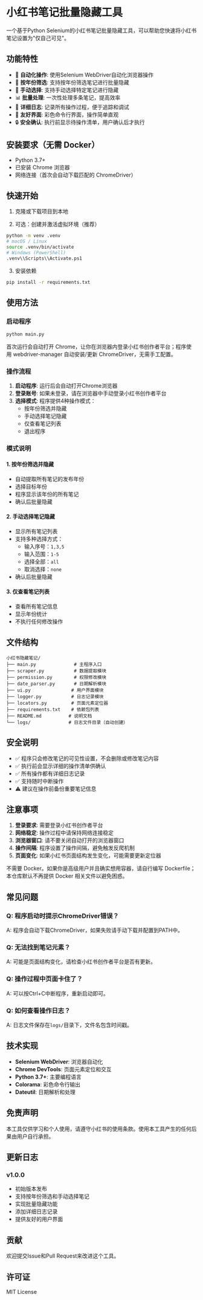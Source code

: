 # 小红书笔记批量隐藏工具

一个基于Python Selenium的小红书笔记批量隐藏工具，可以帮助您快速将小红书笔记设置为"仅自己可见"。

## 功能特性

- 🚀 **自动化操作**: 使用Selenium WebDriver自动化浏览器操作
- 📅 **按年份筛选**: 支持按年份筛选笔记进行批量隐藏
- 🎯 **手动选择**: 支持手动选择特定笔记进行隐藏
- 📊 **批量处理**: 一次性处理多条笔记，提高效率
- 📝 **详细日志**: 记录所有操作过程，便于追踪和调试
- 🎨 **友好界面**: 彩色命令行界面，操作简单直观
- 🔒 **安全确认**: 执行前显示待操作清单，用户确认后才执行

## 安装要求（无需 Docker）

- Python 3.7+
- 已安装 Chrome 浏览器
- 网络连接（首次会自动下载匹配的 ChromeDriver）

## 快速开始

1) 克隆或下载项目到本地

2) 可选：创建并激活虚拟环境（推荐）

```bash
python -m venv .venv
# macOS / Linux
source .venv/bin/activate
# Windows (PowerShell)
.venv\\Scripts\\Activate.ps1
```

3) 安装依赖

```bash
pip install -r requirements.txt
```

## 使用方法

### 启动程序

```bash
python main.py
```

首次运行会自动打开 Chrome，让你在浏览器内登录小红书创作者平台；程序使用 webdriver-manager 自动安装/更新 ChromeDriver，无需手工配置。

### 操作流程

1. **启动程序**: 运行后会自动打开Chrome浏览器
2. **登录账号**: 如果未登录，请在浏览器中手动登录小红书创作者平台
3. **选择模式**: 程序提供4种操作模式：
   - 按年份筛选并隐藏
   - 手动选择笔记隐藏
   - 仅查看笔记列表
   - 退出程序

### 模式说明

#### 1. 按年份筛选并隐藏
- 自动提取所有笔记的发布年份
- 选择目标年份
- 程序显示该年份的所有笔记
- 确认后批量隐藏

#### 2. 手动选择笔记隐藏
- 显示所有笔记列表
- 支持多种选择方式：
  - 输入序号：`1,3,5`
  - 输入范围：`1-5`
  - 选择全部：`all`
  - 取消选择：`none`
- 确认后批量隐藏

#### 3. 仅查看笔记列表
- 查看所有笔记信息
- 显示年份统计
- 不执行任何修改操作

## 文件结构

```
小红书隐藏笔记/
├── main.py              # 主程序入口
├── scraper.py           # 数据提取模块
├── permission.py        # 权限修改模块
├── date_parser.py       # 日期解析模块
├── ui.py               # 用户界面模块
├── logger.py           # 日志记录模块
├── locators.py         # 页面元素定位器
├── requirements.txt    # 依赖包列表
├── README.md          # 说明文档
└── logs/              # 日志文件目录（自动创建）
```

## 安全说明

- ✅ 程序只会修改笔记的可见性设置，不会删除或修改笔记内容
- ✅ 执行前会显示详细的操作清单供确认
- ✅ 所有操作都有详细日志记录
- ✅ 支持随时中断操作
- ⚠️ 建议在操作前备份重要笔记信息

## 注意事项

1. **登录要求**: 需要登录小红书创作者平台
2. **网络稳定**: 操作过程中请保持网络连接稳定
3. **浏览器窗口**: 请不要关闭自动打开的浏览器窗口
4. **操作间隔**: 程序设置了操作间隔，避免触发反爬机制
5. **页面变化**: 如果小红书页面结构发生变化，可能需要更新定位器

不需要 Docker。如果你是高级用户并且确实想用容器，请自行编写 Dockerfile；本仓库默认不再提供 Docker 相关文件以避免困惑。

## 常见问题

### Q: 程序启动时提示ChromeDriver错误？
A: 程序会自动下载ChromeDriver，如果失败请手动下载并配置到PATH中。

### Q: 无法找到笔记元素？
A: 可能是页面结构变化，请检查小红书创作者平台是否有更新。

### Q: 操作过程中页面卡住了？
A: 可以按Ctrl+C中断程序，重新启动即可。

### Q: 如何查看操作日志？
A: 日志文件保存在`logs/`目录下，文件名包含时间戳。

## 技术实现

- **Selenium WebDriver**: 浏览器自动化
- **Chrome DevTools**: 页面元素定位和交互
- **Python 3.7+**: 主要编程语言
- **Colorama**: 彩色命令行输出
- **Dateutil**: 日期解析和处理

## 免责声明

本工具仅供学习和个人使用，请遵守小红书的使用条款。使用本工具产生的任何后果由用户自行承担。

## 更新日志

### v1.0.0
- 初始版本发布
- 支持按年份筛选和手动选择笔记
- 实现批量隐藏功能
- 添加详细日志记录
- 提供友好的用户界面

## 贡献

欢迎提交Issue和Pull Request来改进这个工具。

## 许可证

MIT License
